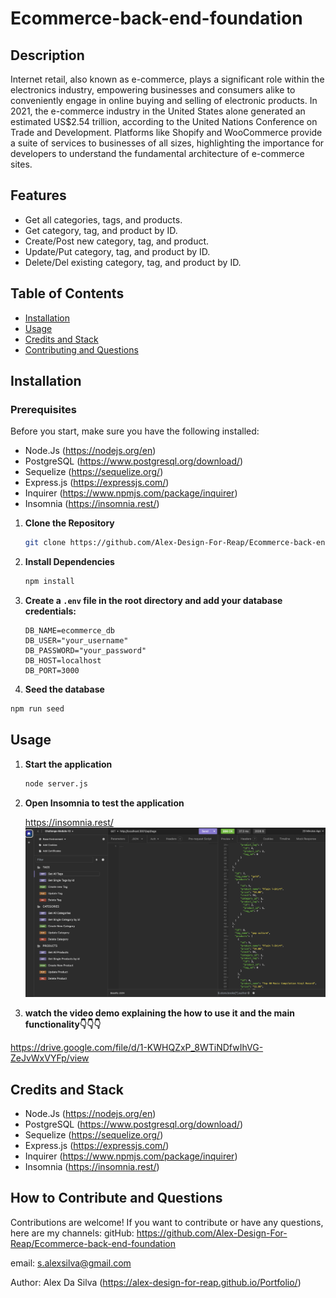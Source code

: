 # Ecommerce-back-end-foundation

## Description

Internet retail, also known as e-commerce, plays a significant role within the electronics industry, empowering businesses and consumers alike to conveniently engage in online buying and selling of electronic products. In 2021, the e-commerce industry in the United States alone generated an estimated US$2.54 trillion, according to the United Nations Conference on Trade and Development. Platforms like Shopify and WooCommerce provide a suite of services to businesses of all sizes, highlighting the importance for developers to understand the fundamental architecture of e-commerce sites.

## Features

- Get all categories, tags, and products.
- Get category, tag, and product by ID.
- Create/Post new category, tag, and product.
- Update/Put category, tag, and product by ID.
- Delete/Del existing category, tag, and product by ID.

## Table of Contents

- [Installation](#installation)
- [Usage](#usage)
- [Credits and Stack](#credits-and-stack)
- [Contributing and Questions](#how-to-contribute-and-questions)

## Installation

### Prerequisites

Before you start, make sure you have the following installed:

- Node.Js (https://nodejs.org/en)
- PostgreSQL (https://www.postgresql.org/download/)
- Sequelize (https://sequelize.org/)
- Express.js (https://expressjs.com/)
- Inquirer (https://www.npmjs.com/package/inquirer)
- Insomnia (https://insomnia.rest/)

1. **Clone the Repository**

   ```sh
   git clone https://github.com/Alex-Design-For-Reap/Ecommerce-back-end-foundation
   ```

2. **Install Dependencies**

   ```sh
   npm install
   ```

3. **Create a `.env` file in the root directory and add your database credentials:**

   ```env
   DB_NAME=ecommerce_db
   DB_USER="your_username"
   DB_PASSWORD="your_password"
   DB_HOST=localhost
   DB_PORT=3000
   ```

4. **Seed the database**

```sh
npm run seed
```

## Usage

1. **Start the application**

   ```sh
   node server.js
   ```

2. **Open Insomnia to test the application**

   https://insomnia.rest/
   ![alt text](assets/images/insomnia.png)

3. **watch the video demo explaining the how to use it and the main functionality👇👇👇**

https://drive.google.com/file/d/1-KWHQZxP_8WTiNDfwIhVG-ZeJvWxVYFp/view

## Credits and Stack

- Node.Js (https://nodejs.org/en)
- PostgreSQL (https://www.postgresql.org/download/)
- Sequelize (https://sequelize.org/)
- Express.js (https://expressjs.com/)
- Inquirer (https://www.npmjs.com/package/inquirer)
- Insomnia (https://insomnia.rest/)

## How to Contribute and Questions

Contributions are welcome!
If you want to contribute or have any questions, here are my channels:
gitHub: https://github.com/Alex-Design-For-Reap/Ecommerce-back-end-foundation

email: s.alexsilva@gmail.com

Author: Alex Da Silva (https://alex-design-for-reap.github.io/Portfolio/)
